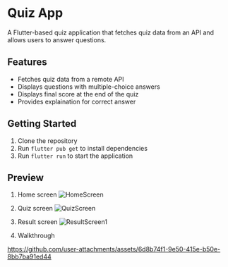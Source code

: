 # Quiz App

A Flutter-based quiz application that fetches quiz data from an API and allows users to answer questions.

## Features

- Fetches quiz data from a remote API
- Displays questions with multiple-choice answers
- Displays final score at the end of the quiz
- Provides explaination for correct answer

## Getting Started

1. Clone the repository
2. Run `flutter pub get` to install dependencies
3. Run `flutter run` to start the application

## Preview 

1. Home screen
![HomeScreen](https://github.com/user-attachments/assets/22be31fb-7f11-44e5-a80b-dff9711c5b72)

2. Quiz screen
![QuizScreen](https://github.com/user-attachments/assets/4421af94-1f01-4c84-9c19-2eb2df2672eb)

   
4. Result screen
![ResultScreen1](https://github.com/user-attachments/assets/fbe8925d-d4e4-4cbb-be6a-b08df9721fc2)

   
6. Walkthrough
   

https://github.com/user-attachments/assets/6d8b74f1-9e50-415e-b50e-8bb7ba91ed44

